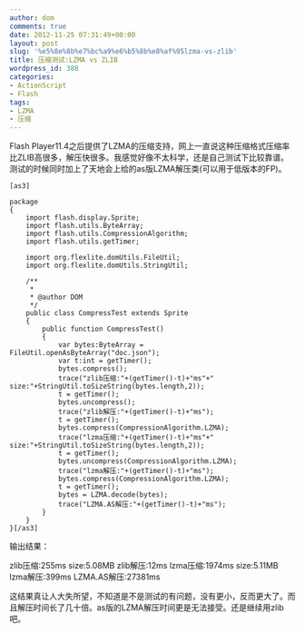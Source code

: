 ```yaml
---
author: dom
comments: true
date: 2012-11-25 07:31:49+00:00
layout: post
slug: '%e5%8e%8b%e7%bc%a9%e6%b5%8b%e8%af%95lzma-vs-zlib'
title: 压缩测试:LZMA vs ZLIB
wordpress_id: 388
categories:
- ActionScript
- Flash
tags:
- LZMA
- 压缩
---
```


Flash Player11.4之后提供了LZMA的压缩支持，网上一直说这种压缩格式压缩率比ZLIB高很多，解压快很多。我感觉好像不太科学，还是自己测试下比较靠谱。测试的时候同时加上了天地会上给的as版LZMA解压类(可以用于低版本的FP)。<!-- more -->

    
    
    [as3]
    
    package
    {
    	import flash.display.Sprite;
    	import flash.utils.ByteArray;
    	import flash.utils.CompressionAlgorithm;
    	import flash.utils.getTimer;
    
    	import org.flexlite.domUtils.FileUtil;
    	import org.flexlite.domUtils.StringUtil;
    
    	/**
    	 * 
    	 * @author DOM
    	 */
    	public class CompressTest extends Sprite
    	{
    		public function CompressTest()
    		{
    			var bytes:ByteArray = FileUtil.openAsByteArray("doc.json");
    			var t:int = getTimer();
    			bytes.compress();
    			trace("zlib压缩:"+(getTimer()-t)+"ms"+" size:"+StringUtil.toSizeString(bytes.length,2));
    			t = getTimer();
    			bytes.uncompress();
    			trace("zlib解压:"+(getTimer()-t)+"ms");
    			t = getTimer();
    			bytes.compress(CompressionAlgorithm.LZMA);
    			trace("lzma压缩:"+(getTimer()-t)+"ms"+" size:"+StringUtil.toSizeString(bytes.length,2));
    			t = getTimer();
    			bytes.uncompress(CompressionAlgorithm.LZMA);
    			trace("lzma解压:"+(getTimer()-t)+"ms");
    			bytes.compress(CompressionAlgorithm.LZMA);
    			t = getTimer();
    			bytes = LZMA.decode(bytes);
    			trace("LZMA.AS解压:"+(getTimer()-t)+"ms");
    		}
    	}
    }[/as3]


输出结果：

zlib压缩:255ms size:5.08MB
zlib解压:12ms
lzma压缩:1974ms size:5.11MB
lzma解压:399ms
LZMA.AS解压:27381ms

这结果真让人大失所望，不知道是不是测试的有问题，没有更小，反而更大了。而且解压时间长了几十倍。as版的LZMA解压时间更是无法接受。还是继续用zlib吧。
